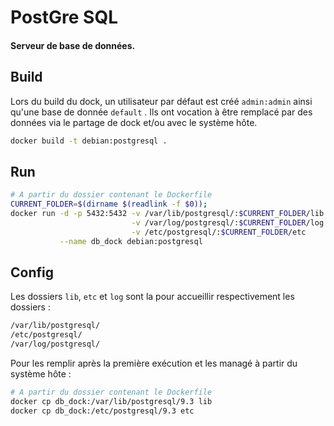 # PostGre SQL
#### Serveur de base de données.


## Build
Lors du build du dock, un utilisateur par défaut est créé `admin:admin` ainsi qu'une base de donnée `default` . Ils ont vocation à être remplacé par des données via le partage de dock et/ou avec le système hôte.
```bash
docker build -t debian:postgresql .
```
## Run
```bash
# A partir du dossier contenant le Dockerfile
CURRENT_FOLDER=$(dirname $(readlink -f $0));
docker run -d -p 5432:5432 -v /var/lib/postgresql/:$CURRENT_FOLDER/lib \
                           -v /var/log/postgresql/:$CURRENT_FOLDER/log \
                           -v /etc/postgresql/:$CURRENT_FOLDER/etc     \
           --name db_dock debian:postgresql
```

## Config
Les dossiers `lib`, `etc` et `log` sont la pour accueillir respectivement les dossiers :
```bash
/var/lib/postgresql/
/etc/postgresql/
/var/log/postgresql/
```
Pour les remplir après la première exécution et les managé à partir du système hôte :
```bash
# A partir du dossier contenant le Dockerfile
docker cp db_dock:/var/lib/postgresql/9.3 lib
docker cp db_dock:/etc/postgresql/9.3 etc
```
